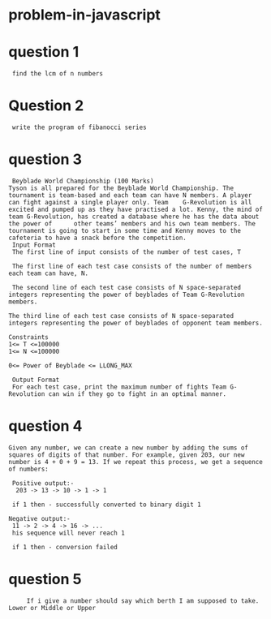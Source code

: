 # problem-in-javascript

# question 1 
     find the lcm of n numbers 
     
# Question 2
     write the program of fibanocci series
# question 3
     Beyblade World Championship (100 Marks)
    Tyson is all prepared for the Beyblade World Championship. The tournament is team-based and each team can have N members. A player can fight against a single player only. Team    G-Revolution is all excited and pumped up as they have practised a lot. Kenny, the mind of team G-Revolution, has created a database where he has the data about the power of      other teams’ members and his own team members. The tournament is going to start in some time and Kenny moves to the cafeteria to have a snack before the competition.
     Input Format
     The first line of input consists of the number of test cases, T

     The first line of each test case consists of the number of members each team can have, N.

     The second line of each test case consists of N space-separated integers representing the power of beyblades of Team G-Revolution members.

    The third line of each test case consists of N space-separated integers representing the power of beyblades of opponent team members.

    Constraints
    1<= T <=100000
    1<= N <=100000

    0<= Power of Beyblade <= LLONG_MAX

     Output Format
     For each test case, print the maximum number of fights Team G-Revolution can win if they go to fight in an optimal manner.

# question 4
    Given any number, we can create a new number by adding the sums of squares of digits of that number. For example, given 203, our new number is 4 + 0 + 9 = 13. If we repeat this process, we get a sequence of numbers:

     Positive output:-
      203 -> 13 -> 10 -> 1 -> 1

     if 1 then - successfully converted to binary digit 1

    Negative output:-
     11 -> 2 -> 4 -> 16 -> ...
     his sequence will never reach 1

     if 1 then - conversion failed


# question 5 
         If i give a number should say which berth I am supposed to take.   Lower or Middle or Upper
 
